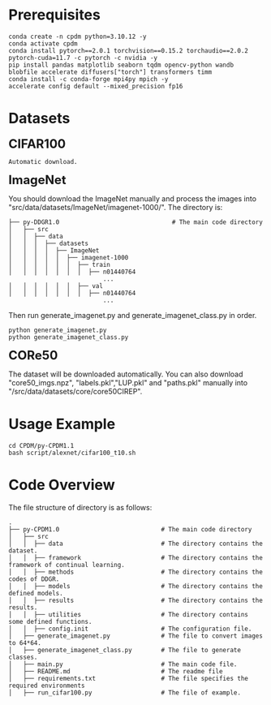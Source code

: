 # Prerequisites
```
conda create -n cpdm python=3.10.12 -y
conda activate cpdm
conda install pytorch==2.0.1 torchvision==0.15.2 torchaudio==2.0.2 pytorch-cuda=11.7 -c pytorch -c nvidia -y
pip install pandas matplotlib seaborn tqdm opencv-python wandb blobfile accelerate diffusers["torch"] transformers timm
conda install -c conda-forge mpi4py mpich -y
accelerate config default --mixed_precision fp16
```
# Datasets

**<font size=5>CIFAR100</font>**
```
Automatic download.
```
**<font size=5>ImageNet</font>**

You should download the ImageNet manually and process the images into "src/data/datasets/ImageNet/imagenet-1000/".
The directory is:
```
├── py-DDGR1.0                               # The main code directory
│   ├── src                
│   │  ├── data 
│   │  │  ├── datasets
│   │  │  │  ├── ImageNet
│   │  │  │  │  ├── imagenet-1000
│   │  │  │  │  │  ├── train
│   │  │  │  │  │  │  ├── n01440764
                          ...
│   │  │  │  │  │  ├── val
│   │  │  │  │  │  │  ├── n01440764
                          ...
```
Then run generate_imagenet.py and generate_imagenet_class.py in order.
```
python generate_imagenet.py
python generate_imagenet_class.py
```
**<font size=5>CORe50</font>**

The dataset will be downloaded automatically. You can also download "core50_imgs.npz", "labels.pkl","LUP.pkl" and "paths.pkl" manually into "/src/data/datasets/core/core50CIREP".
# Usage Example 
```
cd CPDM/py-CPDM1.1
bash script/alexnet/cifar100_t10.sh
```
# Code Overview
The file structure of directory is as follows:
```
.
├── py-CPDM1.0                            # The main code directory
│   ├── src                
│   │  ├── data                           # The directory contains the dataset.
│   │  ├── framework                      # The directory contains the framework of continual learning.
│   │  ├── methods                        # The directory contains the codes of DDGR.
│   │  ├── models                         # The directory contains the defined models.
│   │  ├── results                        # The directory contains the results.
│   │  ├── utilities                      # The directory contains some defined functions.
│   │  ├── config.init                    # The configuration file.
│   ├── generate_imagenet.py              # The file to convert images to 64*64.
│   ├── generate_imagenet_class.py        # The file to generate classes.
│   ├── main.py                           # The main code file.
│   ├── README.md                         # The readme file
│   ├── requirements.txt                  # The file specifies the required environments
│   ├── run_cifar100.py                   # The file of example.
```
